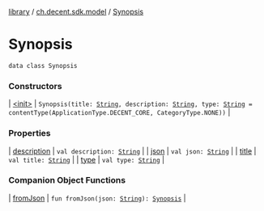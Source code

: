 [library](../../index.md) / [ch.decent.sdk.model](../index.md) / [Synopsis](./index.md)

# Synopsis

`data class Synopsis`

### Constructors

| [&lt;init&gt;](-init-.md) | `Synopsis(title: `[`String`](https://kotlinlang.org/api/latest/jvm/stdlib/kotlin/-string/index.html)`, description: `[`String`](https://kotlinlang.org/api/latest/jvm/stdlib/kotlin/-string/index.html)`, type: `[`String`](https://kotlinlang.org/api/latest/jvm/stdlib/kotlin/-string/index.html)` = contentType(ApplicationType.DECENT_CORE, CategoryType.NONE))` |

### Properties

| [description](description.md) | `val description: `[`String`](https://kotlinlang.org/api/latest/jvm/stdlib/kotlin/-string/index.html) |
| [json](json.md) | `val json: `[`String`](https://kotlinlang.org/api/latest/jvm/stdlib/kotlin/-string/index.html) |
| [title](title.md) | `val title: `[`String`](https://kotlinlang.org/api/latest/jvm/stdlib/kotlin/-string/index.html) |
| [type](type.md) | `val type: `[`String`](https://kotlinlang.org/api/latest/jvm/stdlib/kotlin/-string/index.html) |

### Companion Object Functions

| [fromJson](from-json.md) | `fun fromJson(json: `[`String`](https://kotlinlang.org/api/latest/jvm/stdlib/kotlin/-string/index.html)`): `[`Synopsis`](./index.md) |

